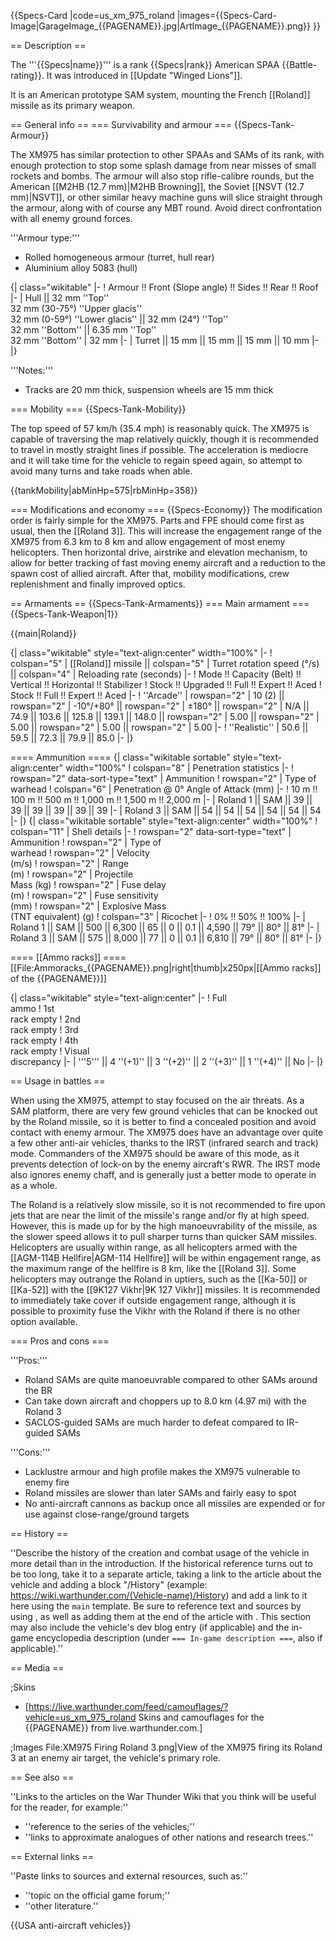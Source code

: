{{Specs-Card
|code=us_xm_975_roland
|images={{Specs-Card-Image|GarageImage_{{PAGENAME}}.jpg|ArtImage\_{{PAGENAME}}.png}}
}}

== Description ==

<!-- ''In the description, the first part should be about the history of the creation and combat usage of the vehicle, as well as its key features. In the second part, tell the reader about the ground vehicle in the game. Insert a screenshot of the vehicle, so that if the novice player does not remember the vehicle by name, he will immediately understand what kind of vehicle the article is talking about.'' -->

The '''{{Specs|name}}''' is a rank {{Specs|rank}} American SPAA {{Battle-rating}}. It was introduced in [[Update "Winged Lions"]].

It is an American prototype SAM system, mounting the French [[Roland]] missile as its primary weapon.

== General info ==
=== Survivability and armour ===
{{Specs-Tank-Armour}}

<!-- ''Describe armour protection. Note the most well protected and key weak areas. Appreciate the layout of modules as well as the number and location of crew members. Is the level of armour protection sufficient, is the placement of modules helpful for survival in combat? If necessary use a visual template to indicate the most secure and weak zones of the armour.'' -->

The XM975 has similar protection to other SPAAs and SAMs of its rank, with enough protection to stop some splash damage from near misses of small rockets and bombs. The armour will also stop rifle-calibre rounds, but the American [[M2HB (12.7 mm)|M2HB Browning]], the Soviet [[NSVT (12.7 mm)|NSVT]], or other similar heavy machine guns will slice straight through the armour, along with of course any MBT round. Avoid direct confrontation with all enemy ground forces.

'''Armour type:'''

- Rolled homogeneous armour (turret, hull rear)
- Aluminium alloy 5083 (hull)

{| class="wikitable"
|-
! Armour !! Front (Slope angle) !! Sides !! Rear !! Roof
|-
| Hull || 32 mm ''Top'' <br> 32 mm (30-75°) ''Upper glacis'' <br> 32 mm (0-59°) ''Lower glacis'' || 32 mm (24°) ''Top'' <br> 32 mm ''Bottom'' || 6.35 mm ''Top'' <br> 32 mm ''Bottom''
| 32 mm
|-
| Turret || 15 mm || 15 mm || 15 mm || 10 mm
|-
|}

'''Notes:'''

- Tracks are 20 mm thick, suspension wheels are 15 mm thick

=== Mobility ===
{{Specs-Tank-Mobility}}

<!-- ''Write about the mobility of the ground vehicle. Estimate the specific power and manoeuvrability, as well as the maximum speed forwards and backwards.'' -->

The top speed of 57 km/h (35.4 mph) is reasonably quick. The XM975 is capable of traversing the map relatively quickly, though it is recommended to travel in mostly straight lines if possible. The acceleration is mediocre and it will take time for the vehicle to regain speed again, so attempt to avoid many turns and take roads when able.

{{tankMobility|abMinHp=575|rbMinHp=358}}

=== Modifications and economy ===
{{Specs-Economy}}
The modification order is fairly simple for the XM975. Parts and FPE should come first as usual, then the [[Roland 3]]. This will increase the engagement range of the XM975 from 6.3 km to 8 km and allow engagement of most enemy helicopters. Then horizontal drive, airstrike and elevation mechanism, to allow for better tracking of fast moving enemy aircraft and a reduction to the spawn cost of allied aircraft. After that, mobility modifications, crew replenishment and finally improved optics.

== Armaments ==
{{Specs-Tank-Armaments}}
=== Main armament ===
{{Specs-Tank-Weapon|1}}

<!-- ''Give the reader information about the characteristics of the main gun. Assess its effectiveness in a battle based on the reloading speed, ballistics and the power of shells. Do not forget about the flexibility of the fire, that is how quickly the cannon can be aimed at the target, open fire on it and aim at another enemy. Add a link to the main article on the gun: <code><nowiki>{{main|Name of the weapon}}</nowiki></code>. Describe in general terms the ammunition available for the main gun. Give advice on how to use them and how to fill the ammunition storage.'' -->

{{main|Roland}}

{| class="wikitable" style="text-align:center" width="100%"
|-
! colspan="5" | [[Roland]] missile || colspan="5" | Turret rotation speed (°/s) || colspan="4" | Reloading rate (seconds)
|-
! Mode !! Capacity (Belt) !! Vertical !! Horizontal !! Stabilizer
! Stock !! Upgraded !! Full !! Expert !! Aced
! Stock !! Full !! Expert !! Aced
|-
! ''Arcade''
| rowspan="2" | 10 (2) || rowspan="2" | -10°/+80° || rowspan="2" | ±180° || rowspan="2" | N/A || 74.9 || 103.6 || 125.8 || 139.1 || 148.0 || rowspan="2" | 5.00 || rowspan="2" | 5.00 || rowspan="2" | 5.00 || rowspan="2" | 5.00
|-
! ''Realistic''
| 50.6 || 59.5 || 72.3 || 79.9 || 85.0
|-
|}

==== Ammunition ====
{| class="wikitable sortable" style="text-align:center" width="100%"
! colspan="8" | Penetration statistics
|-
! rowspan="2" data-sort-type="text" | Ammunition
! rowspan="2" | Type of<br>warhead
! colspan="6" | Penetration @ 0° Angle of Attack (mm)
|-
! 10 m !! 100 m !! 500 m !! 1,000 m !! 1,500 m !! 2,000 m
|-
| Roland 1 || SAM || 39 || 39 || 39 || 39 || 39 || 39
|-
| Roland 3 || SAM || 54 || 54 || 54 || 54 || 54 || 54
|-
|}
{| class="wikitable sortable" style="text-align:center" width="100%"
! colspan="11" | Shell details
|-
! rowspan="2" data-sort-type="text" | Ammunition
! rowspan="2" | Type of<br>warhead
! rowspan="2" | Velocity<br>(m/s)
! rowspan="2" | Range<br>(m)
! rowspan="2" | Projectile<br>Mass (kg)
! rowspan="2" | Fuse delay<br>(m)
! rowspan="2" | Fuse sensitivity<br>(mm)
! rowspan="2" | Explosive Mass<br>(TNT equivalent) (g)
! colspan="3" | Ricochet
|-
! 0% !! 50% !! 100%
|-
| Roland 1 || SAM || 500 || 6,300 || 65 || 0 || 0.1 || 4,590 || 79° || 80° || 81°
|-
| Roland 3 || SAM || 575 || 8,000 || 77 || 0 || 0.1 || 6,810 || 79° || 80° || 81°
|-
|}

==== [[Ammo racks]] ====
[[File:Ammoracks_{{PAGENAME}}.png|right|thumb|x250px|[[Ammo racks]] of the {{PAGENAME}}]]

<!-- '''Last updated: 2.15.1.131''' -->

{| class="wikitable" style="text-align:center"
|-
! Full<br>ammo
! 1st<br>rack empty
! 2nd<br>rack empty
! 3rd<br>rack empty
! 4th<br>rack empty
! Visual<br>discrepancy
|-
| '''5''' || 4&nbsp;''(+1)'' || 3&nbsp;''(+2)'' || 2&nbsp;''(+3)'' || 1&nbsp;''(+4)'' || No
|-
|}

== Usage in battles ==

<!-- ''Describe the tactics of playing in the vehicle, the features of using vehicles in the team and advice on tactics. Refrain from creating a "guide" - do not impose a single point of view but instead give the reader food for thought. Describe the most dangerous enemies and give recommendations on fighting them. If necessary, note the specifics of the game in different modes (AB, RB, SB).'' -->

When using the XM975, attempt to stay focused on the air threats. As a SAM platform, there are very few ground vehicles that can be knocked out by the Roland missile, so it is better to find a concealed position and avoid contact with enemy armour. The XM975 does have an advantage over quite a few other anti-air vehicles, thanks to the IRST (infrared search and track) mode. Commanders of the XM975 should be aware of this mode, as it prevents detection of lock-on by the enemy aircraft's RWR. The IRST mode also ignores enemy chaff, and is generally just a better mode to operate in as a whole.

The Roland is a relatively slow missile, so it is not recommended to fire upon jets that are near the limit of the missile's range and/or fly at high speed. However, this is made up for by the high manoeuvrability of the missile, as the slower speed allows it to pull sharper turns than quicker SAM missiles. Helicopters are usually within range, as all helicopters armed with the [[AGM-114B Hellfire|AGM-114 Hellfire]] will be within engagement range, as the maximum range of the hellfire is 8 km, like the [[Roland 3]]. Some helicopters may outrange the Roland in uptiers, such as the [[Ka-50]] or [[Ka-52]] with the [[9K127 Vikhr|9K 127 Vikhr]] missiles. It is recommended to immediately take cover if outside engagement range, although it is possible to proximity fuse the Vikhr with the Roland if there is no other option available.

=== Pros and cons ===

<!-- ''Summarise and briefly evaluate the vehicle in terms of its characteristics and combat effectiveness. Mark its pros and cons in a bulleted list. Try not to use more than 6 points for each of the characteristics. Avoid using categorical definitions such as "bad", "good" and the like - use substitutions with softer forms such as "inadequate" and "effective".'' -->

'''Pros:'''

- Roland SAMs are quite manoeuvrable compared to other SAMs around the BR
- Can take down aircraft and choppers up to 8.0 km (4.97 mi) with the Roland 3
- SACLOS-guided SAMs are much harder to defeat compared to IR-guided SAMs

'''Cons:'''

- Lacklustre armour and high profile makes the XM975 vulnerable to enemy fire
- Roland missiles are slower than later SAMs and fairly easy to spot
- No anti-aircraft cannons as backup once all missiles are expended or for use against close-range/ground targets

== History ==

<!-- ''Describe the history of the creation and combat usage of the vehicle in more detail than in the introduction. If the historical reference turns out to be too long, take it to a separate article, taking a link to the article about the vehicle and adding a block "/History" (example: <nowiki>https://wiki.warthunder.com/(Vehicle-name)/History</nowiki>) and add a link to it here using the <code>main</code> template. Be sure to reference text and sources by using <code><nowiki><ref></ref></nowiki></code>, as well as adding them at the end of the article with <code><nowiki><references /></nowiki></code>. This section may also include the vehicle's dev blog entry (if applicable) and the in-game encyclopedia description (under <code><nowiki>=== In-game description ===</nowiki></code>, also if applicable).'' -->

''Describe the history of the creation and combat usage of the vehicle in more detail than in the introduction. If the historical reference turns out to be too long, take it to a separate article, taking a link to the article about the vehicle and adding a block "/History" (example: <nowiki>https://wiki.warthunder.com/(Vehicle-name)/History</nowiki>) and add a link to it here using the <code>main</code> template. Be sure to reference text and sources by using <code><nowiki><ref></ref></nowiki></code>, as well as adding them at the end of the article with <code><nowiki><references /></nowiki></code>. This section may also include the vehicle's dev blog entry (if applicable) and the in-game encyclopedia description (under <code><nowiki>=== In-game description ===</nowiki></code>, also if applicable).''

== Media ==

<!-- ''Excellent additions to the article would be video guides, screenshots from the game, and photos.'' -->

;Skins

- [https://live.warthunder.com/feed/camouflages/?vehicle=us_xm_975_roland Skins and camouflages for the {{PAGENAME}} from live.warthunder.com.]

;Images
<gallery mode="packed-hover" heights="200">
File:XM975 Firing Roland 3.png|View of the XM975 firing its Roland 3 at an enemy air target, the vehicle's primary role.
</gallery>

== See also ==

<!-- ''Links to the articles on the War Thunder Wiki that you think will be useful for the reader, for example:''
* ''reference to the series of the vehicles;''
* ''links to approximate analogues of other nations and research trees.'' -->

''Links to the articles on the War Thunder Wiki that you think will be useful for the reader, for example:''

- ''reference to the series of the vehicles;''
- ''links to approximate analogues of other nations and research trees.''

== External links ==

<!-- ''Paste links to sources and external resources, such as:''
* ''topic on the official game forum;''
* ''other literature.'' -->

''Paste links to sources and external resources, such as:''

- ''topic on the official game forum;''
- ''other literature.''

{{USA anti-aircraft vehicles}}
